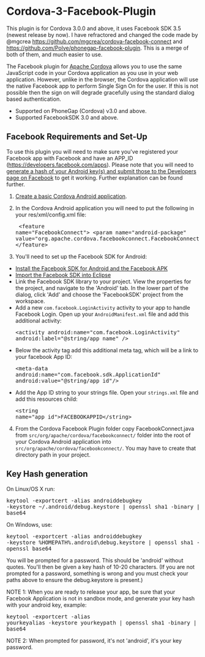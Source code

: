 # Cordova-3-Facebook-Plugin

This plugin is for Cordova 3.0.0 and above, it uses Facebook SDK 3.5 (newest release by now). I have refractored and changed the code made by @mgcrea https://github.com/mgcrea/cordova-facebook-connect and https://github.com/Polve/phonegap-facebook-plugin. This is a merge of both of them, and much easier to use.

The Facebook plugin for [Apache Cordova](http://cordova.apache.org/) allows you to use the same JavaScript code in your Cordova application as you use in your web application. However, unlike in the browser, the Cordova application will use the native Facebook app to perform Single Sign On for the user. If this is not possible then the sign on will degrade gracefully using the standard dialog based authentication.

* Supported on PhoneGap (Cordova) v3.0 and above.
* Supported FacebookSDK 3.0 and above.

## Facebook Requirements and Set-Up

To use this plugin you will need to make sure you've registered your Facebook app with Facebook and have an APP_ID (https://developers.facebook.com/apps).
Please note that you will need to [generate a hash of your Android key(s) and submit those to the Developers page on Facebook](https://developers.facebook.com/docs/getting-started/facebook-sdk-for-android/3.0/) to get it working. Further explanation can be found further.

1. [Create a basic Cordova Android application](http://docs.phonegap.com/en/3.0.0/guide_overview_index.md.html#Overview).

2. In the Cordova Android application you will need to put the following in your res/xml/config.xml file:<pre>
	&lt;feature name="FacebookConnect"&gt;
    	&lt;param name="android-package" value="org.apache.cordova.facebookconnect.FacebookConnect" /&gt;
	&lt;/feature&gt;</pre>

3. You'll need to set up the Facebook SDK for Android:
  * [Install the Facebook SDK for Android and the Facebook APK](https://developers.facebook.com/docs/getting-started/facebook-sdk-for-android/3.0/)
  * [Import the Facebook SDK into Eclipse](https://developers.facebook.com/docs/getting-started/facebook-sdk-for-android/3.0/)
  * Link the Facebook SDK library to your project.  View the properties for the project, and navigate to the 'Android' tab. In the lower part of the dialog, click 'Add' and choose the 'FacebookSDK' project from the workspace.
  * Add a new `com.facebook.LoginActivity` activity to your app to handle Facebook Login. Open up your `AndroidManifest.xml` file and add this additional activity:<pre>&lt;activity android:name="com.facebook.LoginActivity" android:label="@string/app_name" /&gt;</pre>
  * Below the activity tag add this additional meta tag, which will be a link to your facebook App ID:<pre>&lt;meta-data android:name="com.facebook.sdk.ApplicationId" android:value="@string/app_id"/&gt;</pre>
  * Add the App ID string to your strings file. Open your `strings.xml` file and add this resources child:<pre>&lt;string name="app_id"&gt;FACEBOOKAPPID&lt;/string&gt;</pre>

4. From the Cordova Facebook Plugin folder copy FacebookConnect.java from `src/org/apache/cordova/facebookconnect/` folder into the root of your Cordova Android application into `src/org/apache/cordova/facebookconnect/`. You may have to create that directory path in your project. 

## Key Hash generation

On Linux/OS X run: <pre>keytool -exportcert -alias androiddebugkey -keystore ~/.android/debug.keystore | openssl sha1 -binary | openssl base64</pre>

On Windows, use: <pre>keytool -exportcert -alias androiddebugkey -keystore %HOMEPATH%\.android\debug.keystore | openssl sha1 -binary | openssl base64</pre>

You will be prompted for a password. This should be 'android' without quotes. You'll then be given a key hash of 10-20 characters. (If you are not prompted for a password, something is wrong and you must check your paths above to ensure the debug.keystore is present.)

NOTE 1: When you are ready to release your app, be sure that your Facebook Application is not in sandbox mode, and generate your key hash with your android key, example: <pre>keytool -exportcert -alias yourkeyalias -keystore yourkeypath | openssl sha1 -binary | openssl base64</pre> 

NOTE 2: When prompted for password, it's not 'android', it's your key password.